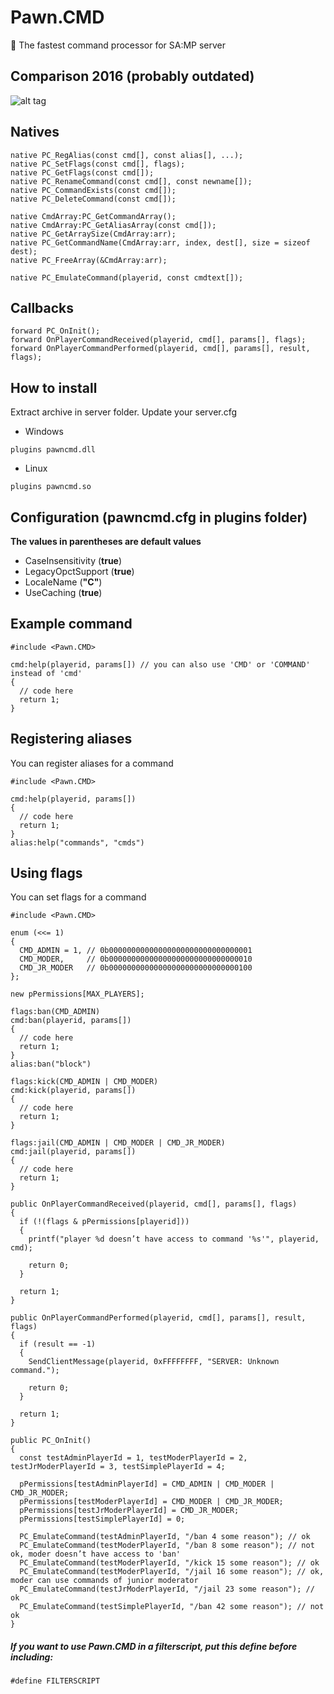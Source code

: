 # Pawn.CMD
🚀 The fastest command processor for SA:MP server
## Comparison 2016 (probably outdated)
![alt tag](http://i.imgur.com/sVY9GBd.png)
## Natives
```pawn
native PC_RegAlias(const cmd[], const alias[], ...);
native PC_SetFlags(const cmd[], flags);
native PC_GetFlags(const cmd[]);
native PC_RenameCommand(const cmd[], const newname[]);
native PC_CommandExists(const cmd[]);
native PC_DeleteCommand(const cmd[]);

native CmdArray:PC_GetCommandArray();
native CmdArray:PC_GetAliasArray(const cmd[]);
native PC_GetArraySize(CmdArray:arr);
native PC_GetCommandName(CmdArray:arr, index, dest[], size = sizeof dest);
native PC_FreeArray(&CmdArray:arr);

native PC_EmulateCommand(playerid, const cmdtext[]);
```
## Callbacks
```pawn
forward PC_OnInit();
forward OnPlayerCommandReceived(playerid, cmd[], params[], flags);
forward OnPlayerCommandPerformed(playerid, cmd[], params[], result, flags);
```
## How to install
Extract archive in server folder. Update your server.cfg
- Windows
```
plugins pawncmd.dll
```
- Linux
```
plugins pawncmd.so
```
## Configuration (pawncmd.cfg in plugins folder)
**The values in parentheses are default values**
* CaseInsensitivity (**true**)
* LegacyOpctSupport (**true**)
* LocaleName (**"C"**)
* UseCaching (**true**)
## Example command
```pawn
#include <Pawn.CMD>

cmd:help(playerid, params[]) // you can also use 'CMD' or 'COMMAND' instead of 'cmd'
{
  // code here
  return 1;
}
```
## Registering aliases
You can register aliases for a command
```pawn
#include <Pawn.CMD>

cmd:help(playerid, params[])
{
  // code here
  return 1;
}
alias:help("commands", "cmds")
```
## Using flags
You can set flags for a command
```pawn
#include <Pawn.CMD>

enum (<<= 1)
{
  CMD_ADMIN = 1, // 0b00000000000000000000000000000001
  CMD_MODER,     // 0b00000000000000000000000000000010
  CMD_JR_MODER   // 0b00000000000000000000000000000100
};

new pPermissions[MAX_PLAYERS];

flags:ban(CMD_ADMIN)
cmd:ban(playerid, params[])
{
  // code here
  return 1;
}
alias:ban("block")

flags:kick(CMD_ADMIN | CMD_MODER)
cmd:kick(playerid, params[])
{
  // code here
  return 1;
}

flags:jail(CMD_ADMIN | CMD_MODER | CMD_JR_MODER)
cmd:jail(playerid, params[])
{
  // code here
  return 1;
}

public OnPlayerCommandReceived(playerid, cmd[], params[], flags)
{
  if (!(flags & pPermissions[playerid]))
  {
    printf("player %d doesn’t have access to command '%s'", playerid, cmd);

    return 0;
  }

  return 1;
}

public OnPlayerCommandPerformed(playerid, cmd[], params[], result, flags)
{
  if (result == -1)
  {
    SendClientMessage(playerid, 0xFFFFFFFF, "SERVER: Unknown command.");

    return 0;
  }

  return 1;
}

public PC_OnInit()
{
  const testAdminPlayerId = 1, testModerPlayerId = 2, testJrModerPlayerId = 3, testSimplePlayerId = 4;

  pPermissions[testAdminPlayerId] = CMD_ADMIN | CMD_MODER | CMD_JR_MODER;
  pPermissions[testModerPlayerId] = CMD_MODER | CMD_JR_MODER;
  pPermissions[testJrModerPlayerId] = CMD_JR_MODER;
  pPermissions[testSimplePlayerId] = 0;

  PC_EmulateCommand(testAdminPlayerId, "/ban 4 some reason"); // ok
  PC_EmulateCommand(testModerPlayerId, "/ban 8 some reason"); // not ok, moder doesn’t have access to 'ban'
  PC_EmulateCommand(testModerPlayerId, "/kick 15 some reason"); // ok
  PC_EmulateCommand(testModerPlayerId, "/jail 16 some reason"); // ok, moder can use commands of junior moderator
  PC_EmulateCommand(testJrModerPlayerId, "/jail 23 some reason"); // ok
  PC_EmulateCommand(testSimplePlayerId, "/ban 42 some reason"); // not ok
}
```
##### If you want to use Pawn.CMD in a filterscript, put this define before including:
```pawn
#define FILTERSCRIPT
```
